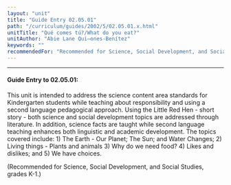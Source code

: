 ```yaml
---
layout: "unit"
title: "Guide Entry 02.05.01"
path: "/curriculum/guides/2002/5/02.05.01.x.html"
unitTitle: "Qué comes tú?/What do you eat?"
unitAuthor: "Abie Lane Qui–ones-Benítez"
keywords: ""
recommendedFor: "Recommended for Science, Social Development, and Social Studies, grades K-1."
---
```

<body>
<hr/>
<h4>
Guide Entry to 02.05.01:
</h4>
<p>
This unit is intended to address the science content area standards for Kindergarten students while teaching about responsibility and using a second language pedagogical approach. Using the Little Red Hen - short story - both science and social development topics are addressed through literature. In addition, science facts are taught while second language teaching enhances both linguistic and academic development. The topics covered include: 1) The Earth - Our Planet; The Sun; and Water Changes; 2) Living things - Plants and animals 3) Why do we need food? 4) Likes and dislikes; and 5) We have choices.
</p>
<p>
(Recommended for Science, Social Development, and Social Studies, grades K-1.)
</p>
</body>